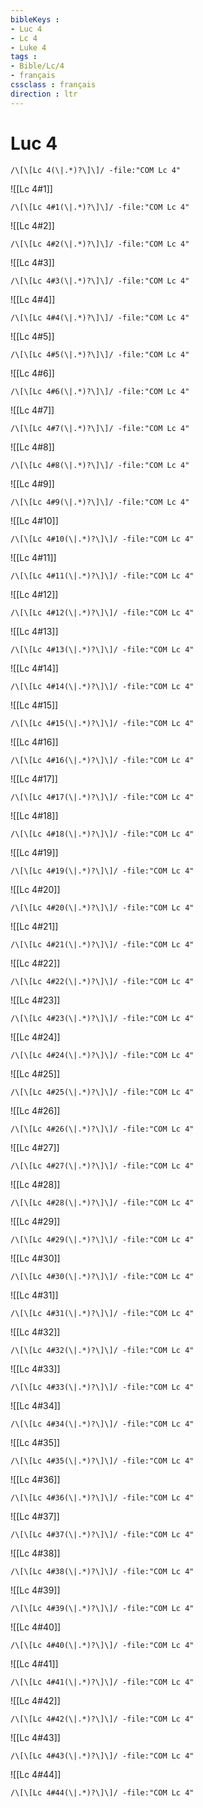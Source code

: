 ```yaml
---
bibleKeys : 
- Luc 4
- Lc 4
- Luke 4
tags : 
- Bible/Lc/4
- français
cssclass : français
direction : ltr
---
```


# Luc 4

```query
/\[\[Lc 4(\|.*)?\]\]/ -file:"COM Lc 4"
```



![[Lc 4#1]]

```query
/\[\[Lc 4#1(\|.*)?\]\]/ -file:"COM Lc 4"
```

![[Lc 4#2]]

```query
/\[\[Lc 4#2(\|.*)?\]\]/ -file:"COM Lc 4"
```

![[Lc 4#3]]

```query
/\[\[Lc 4#3(\|.*)?\]\]/ -file:"COM Lc 4"
```

![[Lc 4#4]]

```query
/\[\[Lc 4#4(\|.*)?\]\]/ -file:"COM Lc 4"
```

![[Lc 4#5]]

```query
/\[\[Lc 4#5(\|.*)?\]\]/ -file:"COM Lc 4"
```

![[Lc 4#6]]

```query
/\[\[Lc 4#6(\|.*)?\]\]/ -file:"COM Lc 4"
```

![[Lc 4#7]]

```query
/\[\[Lc 4#7(\|.*)?\]\]/ -file:"COM Lc 4"
```

![[Lc 4#8]]

```query
/\[\[Lc 4#8(\|.*)?\]\]/ -file:"COM Lc 4"
```

![[Lc 4#9]]

```query
/\[\[Lc 4#9(\|.*)?\]\]/ -file:"COM Lc 4"
```

![[Lc 4#10]]

```query
/\[\[Lc 4#10(\|.*)?\]\]/ -file:"COM Lc 4"
```

![[Lc 4#11]]

```query
/\[\[Lc 4#11(\|.*)?\]\]/ -file:"COM Lc 4"
```

![[Lc 4#12]]

```query
/\[\[Lc 4#12(\|.*)?\]\]/ -file:"COM Lc 4"
```

![[Lc 4#13]]

```query
/\[\[Lc 4#13(\|.*)?\]\]/ -file:"COM Lc 4"
```

![[Lc 4#14]]

```query
/\[\[Lc 4#14(\|.*)?\]\]/ -file:"COM Lc 4"
```

![[Lc 4#15]]

```query
/\[\[Lc 4#15(\|.*)?\]\]/ -file:"COM Lc 4"
```

![[Lc 4#16]]

```query
/\[\[Lc 4#16(\|.*)?\]\]/ -file:"COM Lc 4"
```

![[Lc 4#17]]

```query
/\[\[Lc 4#17(\|.*)?\]\]/ -file:"COM Lc 4"
```

![[Lc 4#18]]

```query
/\[\[Lc 4#18(\|.*)?\]\]/ -file:"COM Lc 4"
```

![[Lc 4#19]]

```query
/\[\[Lc 4#19(\|.*)?\]\]/ -file:"COM Lc 4"
```

![[Lc 4#20]]

```query
/\[\[Lc 4#20(\|.*)?\]\]/ -file:"COM Lc 4"
```

![[Lc 4#21]]

```query
/\[\[Lc 4#21(\|.*)?\]\]/ -file:"COM Lc 4"
```

![[Lc 4#22]]

```query
/\[\[Lc 4#22(\|.*)?\]\]/ -file:"COM Lc 4"
```

![[Lc 4#23]]

```query
/\[\[Lc 4#23(\|.*)?\]\]/ -file:"COM Lc 4"
```

![[Lc 4#24]]

```query
/\[\[Lc 4#24(\|.*)?\]\]/ -file:"COM Lc 4"
```

![[Lc 4#25]]

```query
/\[\[Lc 4#25(\|.*)?\]\]/ -file:"COM Lc 4"
```

![[Lc 4#26]]

```query
/\[\[Lc 4#26(\|.*)?\]\]/ -file:"COM Lc 4"
```

![[Lc 4#27]]

```query
/\[\[Lc 4#27(\|.*)?\]\]/ -file:"COM Lc 4"
```

![[Lc 4#28]]

```query
/\[\[Lc 4#28(\|.*)?\]\]/ -file:"COM Lc 4"
```

![[Lc 4#29]]

```query
/\[\[Lc 4#29(\|.*)?\]\]/ -file:"COM Lc 4"
```

![[Lc 4#30]]

```query
/\[\[Lc 4#30(\|.*)?\]\]/ -file:"COM Lc 4"
```

![[Lc 4#31]]

```query
/\[\[Lc 4#31(\|.*)?\]\]/ -file:"COM Lc 4"
```

![[Lc 4#32]]

```query
/\[\[Lc 4#32(\|.*)?\]\]/ -file:"COM Lc 4"
```

![[Lc 4#33]]

```query
/\[\[Lc 4#33(\|.*)?\]\]/ -file:"COM Lc 4"
```

![[Lc 4#34]]

```query
/\[\[Lc 4#34(\|.*)?\]\]/ -file:"COM Lc 4"
```

![[Lc 4#35]]

```query
/\[\[Lc 4#35(\|.*)?\]\]/ -file:"COM Lc 4"
```

![[Lc 4#36]]

```query
/\[\[Lc 4#36(\|.*)?\]\]/ -file:"COM Lc 4"
```

![[Lc 4#37]]

```query
/\[\[Lc 4#37(\|.*)?\]\]/ -file:"COM Lc 4"
```

![[Lc 4#38]]

```query
/\[\[Lc 4#38(\|.*)?\]\]/ -file:"COM Lc 4"
```

![[Lc 4#39]]

```query
/\[\[Lc 4#39(\|.*)?\]\]/ -file:"COM Lc 4"
```

![[Lc 4#40]]

```query
/\[\[Lc 4#40(\|.*)?\]\]/ -file:"COM Lc 4"
```

![[Lc 4#41]]

```query
/\[\[Lc 4#41(\|.*)?\]\]/ -file:"COM Lc 4"
```

![[Lc 4#42]]

```query
/\[\[Lc 4#42(\|.*)?\]\]/ -file:"COM Lc 4"
```

![[Lc 4#43]]

```query
/\[\[Lc 4#43(\|.*)?\]\]/ -file:"COM Lc 4"
```

![[Lc 4#44]]

```query
/\[\[Lc 4#44(\|.*)?\]\]/ -file:"COM Lc 4"
```

